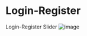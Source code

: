 # Login-Register
Login-Register Slider
![image](https://user-images.githubusercontent.com/84341975/126547363-34041ea6-2054-492b-94d2-fad95b698c3a.png)
